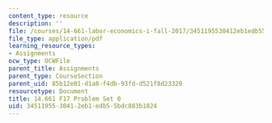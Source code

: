 ```yaml
---
content_type: resource
description: ''
file: /courses/14-661-labor-economics-i-fall-2017/3451195530412eb1edb55bdc883b1824_MIT14_661F17_pset0.pdf
file_type: application/pdf
learning_resource_types:
- Assignments
ocw_type: OCWFile
parent_title: Assignments
parent_type: CourseSection
parent_uid: 85b12e01-d1a8-f4db-93fd-d521f8d23320
resourcetype: Document
title: 14.661 F17 Problem Set 0
uid: 34511955-3041-2eb1-edb5-5bdc883b1824
---
```

